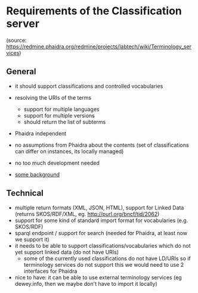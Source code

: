 # Requirements of the Classification server

(source: https://redmine.phaidra.org/redmine/projects/labtech/wiki/Terminology_services)

## General

* it should support classifications and controlled vocabularies
* resolving the URIs of the terms
  * support for multiple languages
  * support for multiple versions
  * should return the list of subterms
  
* Phaidra independent
* no assumptions from Phaidra about the contents (set of classifications can differ on instances, its locally managed)
* no too much development needed
* [some background](https://docs.google.com/presentation/d/1RfvU-vwlAN_slJbziEtGO53BMtzENBe4HLAywnWUPOI/edit#slide=id.gb49f17f5f_0_0)

## Technical
* multiple return formats (XML, JSON, HTML), support for Linked Data (returns SKOS/RDF/XML, eg. http://purl.org/bncf/tid/2062)
* support for some kind of standard import format for vocabularies (e.g. SKOS/RDF)
* sparql endpoint / support for search (needed for Phaidra, at least now we support it)
* it needs to be able to support classifications/vocabularies which do not yet support linked data (do not have URIs)
  * some of the currently used classifications do not have LD/URIs so if terminology services do not support this we would need to use 2 interfaces for Phaidra
* nice to have: it can be able to use external terminology services (eg dewey.info, then we maybe don't have to import it locally)

